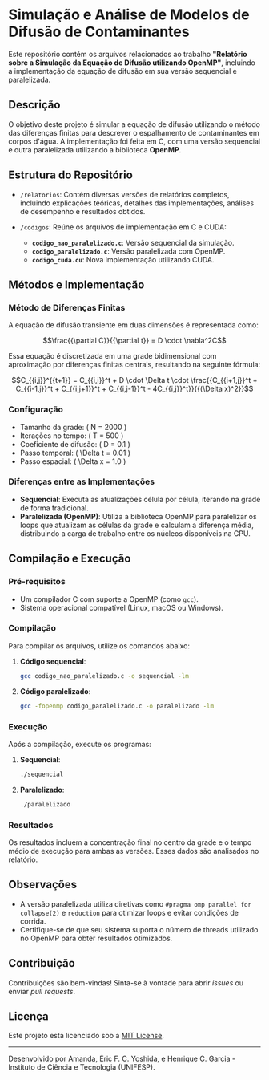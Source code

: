 
# Simulação e Análise de Modelos de Difusão de Contaminantes

Este repositório contém os arquivos relacionados ao trabalho **"Relatório sobre a Simulação da Equação de Difusão utilizando OpenMP"**, incluindo a implementação da equação de difusão em sua versão sequencial e paralelizada.

## Descrição

O objetivo deste projeto é simular a equação de difusão utilizando o método das diferenças finitas para descrever o espalhamento de contaminantes em corpos d'água. A implementação foi feita em C, com uma versão sequencial e outra paralelizada utilizando a biblioteca **OpenMP**.

## Estrutura do Repositório

- `/relatorios`: Contém diversas versões de relatórios completos, incluindo explicações teóricas, detalhes das implementações, análises de desempenho e resultados obtidos.

- `/codigos`: Reúne os arquivos de implementação em C e CUDA:

   - **`codigo_nao_paralelizado.c`**: Versão sequencial da simulação.  
   - **`codigo_paralelizado.c`**: Versão paralelizada com OpenMP.  
   - **`codigo_cuda.cu`**: Nova implementação utilizando CUDA.

## Métodos e Implementação

### Método de Diferenças Finitas
A equação de difusão transiente em duas dimensões é representada como:

```math
\frac{{\partial C}}{{\partial t}} = D \cdot \nabla^2C
```

Essa equação é discretizada em uma grade bidimensional com aproximação por diferenças finitas centrais, resultando na seguinte fórmula:

```math
C_{{i,j}}^{{t+1}} = C_{{i,j}}^t + D \cdot \Delta t \cdot \frac{{C_{{i+1,j}}^t + C_{{i-1,j}}^t + C_{{i,j+1}}^t + C_{{i,j-1}}^t - 4C_{{i,j}}^t}}{{(\Delta x)^2}}
```

### Configuração
- Tamanho da grade: \( N = 2000 \)
- Iterações no tempo: \( T = 500 \)
- Coeficiente de difusão: \( D = 0.1 \)
- Passo temporal: \( \Delta t = 0.01 \)
- Passo espacial: \( \Delta x = 1.0 \)

### Diferenças entre as Implementações
- **Sequencial**: Executa as atualizações célula por célula, iterando na grade de forma tradicional.
- **Paralelizada (OpenMP)**: Utiliza a biblioteca OpenMP para paralelizar os loops que atualizam as células da grade e calculam a diferença média, distribuindo a carga de trabalho entre os núcleos disponíveis na CPU.

## Compilação e Execução

### Pré-requisitos
- Um compilador C com suporte a OpenMP (como `gcc`).
- Sistema operacional compatível (Linux, macOS ou Windows).

### Compilação
Para compilar os arquivos, utilize os comandos abaixo:

1. **Código sequencial**:
   ```bash
   gcc codigo_nao_paralelizado.c -o sequencial -lm
   ```

2. **Código paralelizado**:
   ```bash
   gcc -fopenmp codigo_paralelizado.c -o paralelizado -lm
   ```

### Execução
Após a compilação, execute os programas:

1. **Sequencial**:
   ```bash
   ./sequencial
   ```

2. **Paralelizado**:
   ```bash
   ./paralelizado
   ```

### Resultados
Os resultados incluem a concentração final no centro da grade e o tempo médio de execução para ambas as versões. Esses dados são analisados no relatório.

## Observações
- A versão paralelizada utiliza diretivas como `#pragma omp parallel for collapse(2)` e `reduction` para otimizar loops e evitar condições de corrida.
- Certifique-se de que seu sistema suporta o número de threads utilizado no OpenMP para obter resultados otimizados.

## Contribuição
Contribuições são bem-vindas! Sinta-se à vontade para abrir _issues_ ou enviar _pull requests_.

## Licença
Este projeto está licenciado sob a [MIT License](LICENSE).

---

Desenvolvido por Amanda, Éric F. C. Yoshida, e Henrique C. Garcia - Instituto de Ciência e Tecnologia (UNIFESP).
